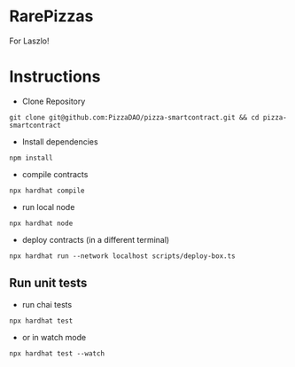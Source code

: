 # RarePizzas
For Laszlo!

# Instructions

- Clone Repository

```
git clone git@github.com:PizzaDAO/pizza-smartcontract.git && cd pizza-smartcontract
```
- Install dependencies

```
npm install
```

- compile contracts

```
npx hardhat compile
```

- run local node

```
npx hardhat node
```

- deploy contracts (in a different terminal)

```
npx hardhat run --network localhost scripts/deploy-box.ts
```

## Run unit tests

- run chai tests

```
npx hardhat test
```

- or in watch mode

```
npx hardhat test --watch
```
